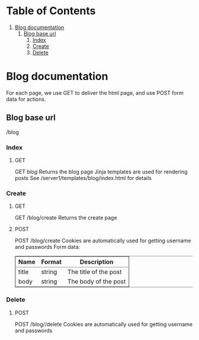 
# Table of Contents

1.  [Blog documentation](#org2927f35)
    1.  [Blog base url](#org4c74767)
        1.  [Index](#orgbae99d4)
        2.  [Create](#org47b586c)
        3.  [Delete](#org6a461a3)


<a id="org2927f35"></a>

# Blog documentation

For each page, we use GET to deliver the html page, and use POST form data for
actions.


<a id="org4c74767"></a>

## Blog base url

/blog


<a id="orgbae99d4"></a>

### Index

1.  GET

    GET *blog*
    Returns the blog page
    Jinja templates are used for rendering posts
    See /server1/templates/blog/index.html for details


<a id="org47b586c"></a>

### Create

1.  GET

    GET /blog/create
    Returns the create page

2.  POST

    POST /blog/create
    Cookies are automatically used for getting username and passwords
    Form data:
    
    <table border="2" cellspacing="0" cellpadding="6" rules="groups" frame="hsides">
    
    
    <colgroup>
    <col  class="org-left" />
    
    <col  class="org-left" />
    
    <col  class="org-left" />
    </colgroup>
    <thead>
    <tr>
    <th scope="col" class="org-left">Name</th>
    <th scope="col" class="org-left">Format</th>
    <th scope="col" class="org-left">Description</th>
    </tr>
    </thead>
    
    <tbody>
    <tr>
    <td class="org-left">title</td>
    <td class="org-left">string</td>
    <td class="org-left">The title of the post</td>
    </tr>
    
    
    <tr>
    <td class="org-left">body</td>
    <td class="org-left">string</td>
    <td class="org-left">The body of the post</td>
    </tr>
    </tbody>
    </table>


<a id="org6a461a3"></a>

### Delete

1.  POST

    POST /blog/<id>/delete
    Cookies are automatically used for getting username and passwords

